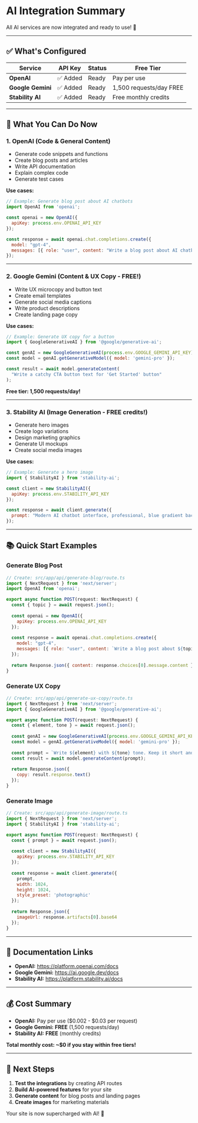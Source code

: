 # AI Integration Summary

All AI services are now integrated and ready to use! 🎉

---

## ✅ What's Configured

| Service | API Key | Status | Free Tier |
|---------|---------|--------|-----------|
| **OpenAI** | ✅ Added | Ready | Pay per use |
| **Google Gemini** | ✅ Added | Ready | 1,500 requests/day FREE |
| **Stability AI** | ✅ Added | Ready | Free monthly credits |

---

## 🎯 What You Can Do Now

### 1. OpenAI (Code & General Content)
- Generate code snippets and functions
- Create blog posts and articles
- Write API documentation
- Explain complex code
- Generate test cases

**Use cases:**
```javascript
// Example: Generate blog post about AI chatbots
import OpenAI from 'openai';

const openai = new OpenAI({
  apiKey: process.env.OPENAI_API_KEY
});

const response = await openai.chat.completions.create({
  model: "gpt-4",
  messages: [{ role: "user", content: "Write a blog post about AI chatbots" }]
});
```

---

### 2. Google Gemini (Content & UX Copy - **FREE!**)
- Write UX microcopy and button text
- Create email templates
- Generate social media captions
- Write product descriptions
- Create landing page copy

**Use cases:**
```javascript
// Example: Generate UX copy for a button
import { GoogleGenerativeAI } from '@google/generative-ai';

const genAI = new GoogleGenerativeAI(process.env.GOOGLE_GEMINI_API_KEY);
const model = genAI.getGenerativeModel({ model: 'gemini-pro' });

const result = await model.generateContent(
  "Write a catchy CTA button text for 'Get Started' button"
);
```

**Free tier: 1,500 requests/day!**

---

### 3. Stability AI (Image Generation - **FREE credits!**)
- Generate hero images
- Create logo variations
- Design marketing graphics
- Generate UI mockups
- Create social media images

**Use cases:**
```javascript
// Example: Generate a hero image
import { StabilityAI } from 'stability-ai';

const client = new StabilityAI({
  apiKey: process.env.STABILITY_API_KEY
});

const response = await client.generate({
  prompt: "Modern AI chatbot interface, professional, blue gradient background"
});
```

---

## 📚 Quick Start Examples

### Generate Blog Post
```javascript
// Create: src/app/api/generate-blog/route.ts
import { NextRequest } from 'next/server';
import OpenAI from 'openai';

export async function POST(request: NextRequest) {
  const { topic } = await request.json();
  
  const openai = new OpenAI({
    apiKey: process.env.OPENAI_API_KEY
  });
  
  const response = await openai.chat.completions.create({
    model: "gpt-4",
    messages: [{ role: "user", content: `Write a blog post about ${topic}` }]
  });
  
  return Response.json({ content: response.choices[0].message.content });
}
```

### Generate UX Copy
```javascript
// Create: src/app/api/generate-ux-copy/route.ts
import { NextRequest } from 'next/server';
import { GoogleGenerativeAI } from '@google/generative-ai';

export async function POST(request: NextRequest) {
  const { element, tone } = await request.json();
  
  const genAI = new GoogleGenerativeAI(process.env.GOOGLE_GEMINI_API_KEY);
  const model = genAI.getGenerativeModel({ model: 'gemini-pro' });
  
  const prompt = `Write ${element} with ${tone} tone. Keep it short and clear.`;
  const result = await model.generateContent(prompt);
  
  return Response.json({ 
    copy: result.response.text() 
  });
}
```

### Generate Image
```javascript
// Create: src/app/api/generate-image/route.ts
import { NextRequest } from 'next/server';
import { StabilityAI } from 'stability-ai';

export async function POST(request: NextRequest) {
  const { prompt } = await request.json();
  
  const client = new StabilityAI({
    apiKey: process.env.STABILITY_API_KEY
  });
  
  const response = await client.generate({
    prompt,
    width: 1024,
    height: 1024,
    style_preset: 'photographic'
  });
  
  return Response.json({ 
    imageUrl: response.artifacts[0].base64 
  });
}
```

---

## 🔗 Documentation Links

- **OpenAI:** https://platform.openai.com/docs
- **Google Gemini:** https://ai.google.dev/docs
- **Stability AI:** https://platform.stability.ai/docs

---

## 💰 Cost Summary

- **OpenAI:** Pay per use ($0.002 - $0.03 per request)
- **Google Gemini:** **FREE** (1,500 requests/day)
- **Stability AI:** **FREE** (monthly credits)

**Total monthly cost: ~$0 if you stay within free tiers!**

---

## 🚀 Next Steps

1. **Test the integrations** by creating API routes
2. **Build AI-powered features** for your site
3. **Generate content** for blog posts and landing pages
4. **Create images** for marketing materials

Your site is now supercharged with AI! 🚀

